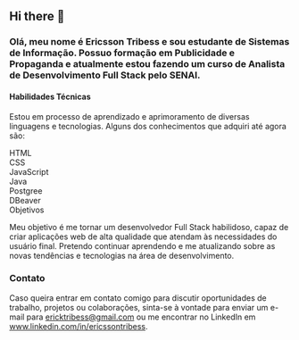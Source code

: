 ## Hi there 👋

### Olá, meu nome é Ericsson Tribess e sou estudante de Sistemas de Informação. Possuo formação em Publicidade e Propaganda e atualmente estou fazendo um curso de Analista de Desenvolvimento Full Stack pelo SENAI.

#### Habilidades Técnicas
Estou em processo de aprendizado e aprimoramento de diversas linguagens e tecnologias. Alguns dos conhecimentos que adquiri até agora são:</br>

HTML </br>
CSS</br>
JavaScript</br>
Java</br>
Postgree</br>
DBeaver</br>
Objetivos</br>

Meu objetivo é me tornar um desenvolvedor Full Stack habilidoso, capaz de criar aplicações web de alta qualidade que atendam às necessidades do usuário final. Pretendo continuar aprendendo e me atualizando sobre as novas tendências e tecnologias na área de desenvolvimento.

### Contato
Caso queira entrar em contato comigo para discutir oportunidades de trabalho, projetos ou colaborações, sinta-se à vontade para enviar um e-mail para ericktribess@gmail.com ou me encontrar no LinkedIn em www.linkedin.com/in/ericssontribess.
